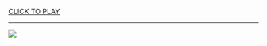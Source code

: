 
<a href="https://premium76.site?title=runner_unblocked_games&ref=13M">CLICK TO PLAY</a></h3>
<hr>

<a href="https://premium76.site?title=runner_unblocked_games&ref=13M"><img src="https://clearcache.store/games.png"></a>


